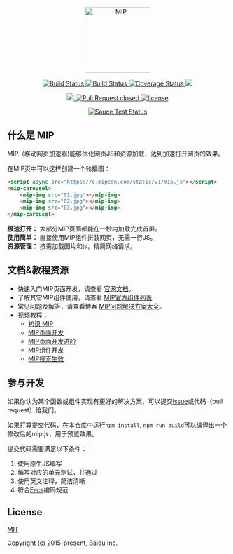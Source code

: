 <p align='center'>
	<a href="https://www.mipengine.org/">
		<img width="150" src="https://www.mipengine.org/static/img/mip_logo_3b722d7.png" title='MIP' alt='MIP'>
	</a>
</p>
<p align='center'>
	<a href='https://travis-ci.org/mipengine/mip'>
		<img src='https://travis-ci.org/mipengine/mip.svg?branch=master' title='Build Status' alt='Build Status'>
	</a>
	<a href='https://saucelabs.com/beta/builds/be1067b00f7c414297d77692ac82cf67'>
		<img src='https://saucelabs.com/buildstatus/mipengine' title='Build Status' alt='Build Status'>
	</a>
	<a href='https://coveralls.io/github/mipengine/mip?branch=master'>
		<img src='https://coveralls.io/repos/github/mipengine/mip/badge.svg?branch=master' title='Coverage Status' alt='Coverage Status' />
	</a>
	<a href="https://gitter.im/mipengine/mip?utm_source=badge&utm_medium=badge&utm_campaign=pr-badge&utm_content=badge" title="gitter chat" alt='gitter chat'>
		<img src="https://badges.gitter.im/mipengine/mip.svg"/>
	</a>
</p>
</p>
<p align='center'>
	<a href="https://david-dm.org/mipengine/mip" title="dependencies status" alt='dependencies Status'>
		<img src="https://david-dm.org/mipengine/mip/status.svg"/>
	</a>	
	<a href='http://issuestats.com/github/mipengine/mip'>
		<img src='http://issuestats.com/github/mipengine/mip/badge/pr?style=flat' title='Pull Request closed' alt='Pull Request closed'>
	</a>
	<a href='https://opensource.org/licenses/MIT'>
		<img src='https://img.shields.io/github/license/mashape/apistatus.svg'  title='license' alt='license'>
	</a>
</p>
<p align='center'>
	<a href="https://saucelabs.com/beta/builds/be1067b00f7c414297d77692ac82cf67">
		<img src='https://saucelabs.com/browser-matrix/mipengine.svg' title='Sauce Test Status' alt='Sauce Test Status'>
	</a>
</p>

## 什么是  MIP
MIP（移动网页加速器)能够优化网页JS和资源加载，达到加速打开网页的效果。

在MIP页中可以这样创建一个轮播图：

```html
<script async src="https://c.mipcdn.com/static/v1/mip.js"></script>
<mip-carousel>
    <mip-img src="01.jpg"></mip-img>
    <mip-img src="02.jpg"></mip-img>
    <mip-img src="03.jpg"></mip-img>
</mip-carousel>
```

**极速打开：** 大部分MIP页面都能在一秒内加载完成首屏。  
**使用简单：** 直接使用MIP组件拼装网页，无需一行JS。  
**资源管理：** 按需加载图片和js，精简网络请求。

## 文档&教程资源

- 快速入门MIP页面开发，请查看 [官网文档](https://www.mipengine.org/doc/00-mip-101.html)。
- 了解其它MIP组件使用，请查看 [MIP官方组件列表](https://www.mipengine.org/doc/3-widget/10-widgets.html).
- 常见问题及解答，请查看博客 [MIP问题解决方案大全](http://www.cnblogs.com/mipengine/p/mip-faqs.html)。
- 视频教程：
	- [初识 MIP](http://bit.baidu.com/course/detail/id/187/column/120.html)
	- [MIP页面开发](http://bit.baidu.com/Course/detail/id/188.html)
	- [MIP页面开发进阶](http://bit.baidu.com/Course/detail/id/189.html)
	- [MIP组件开发](http://bit.baidu.com/Course/detail/id/190.html)
	- [MIP搜索生效](http://bit.baidu.com/Course/detail/id/191.html)

## 参与开发
如果你认为某个函数或组件实现有更好的解决方案，可以提交[issue](https://github.com/mipengine/mip/issues)或代码（pull request）给我们。

如果打算提交代码，在本仓库中运行`npm install`, `npm run build`可以编译出一个修改后的mip.js，用于预览效果。

提交代码需要满足以下条件：

1. 使用原生JS编写
2. 编写对应的单元测试，并通过
3. 使用英文注释，简洁清晰
4. 符合[Fecs](http://fecs.baidu.com/demo)编码规范

## License
[MIT](https://github.com/mipengine/mip/blob/master/LICENSE)

Copyright (c) 2015-present, Baidu Inc.
